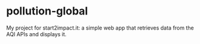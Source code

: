 # pollution-global
My project for start2impact.it: a simple web app that retrieves data from the AQI APIs and displays it.


